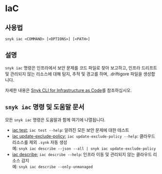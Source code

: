 # IaC

## 사용법

`snyk iac <COMMAND> [<OPTIONS>] [<PATH>]`

## 설명

`snyk iac` 명령은 인프라에서 보안 문제를 코드 파일로 찾아 보고하고, 인프라 드리프트 및 관리되지 않는 리소스에 대해 탐지, 추적 및 경고를 하며, .driftigore 파일을 생성합니다.

자세한 내용은 [Snyk CLI for Infrastructure as Code](https://docs.snyk.io/products/snyk-infrastructure-as-code/snyk-cli-for-infrastructure-as-code)를 참조하십시오.

## `snyk iac` 명령 및 도움말 문서

모든 `snyk iac` 명령은 도움말과 함께 여기에 나열됩니다.

* [iac test](broken-reference); `iac test --help`: 알려진 모든 보안 문제에 대한 테스트
* [iac update-exclude-policy](broken-reference); `iac update-exclude-policy --help`: 클라우드 리소스를 제외 `.synk` 자동 생성\
  예: `snyk iac describe --json --all | snyk iac update-exclude-policy`
* [iac describe](broken-reference); `iac describe --help`: 인프라 이동 및 관리되지 않는 클라우드 리소스 감지\
  예: `snyk iac describe --only-unmanaged`
